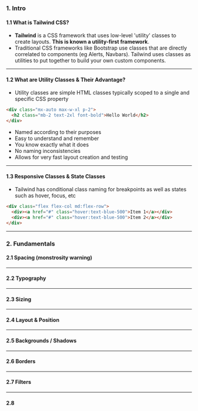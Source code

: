 ### 1. Intro

#### 1.1 What is Tailwind CSS?

- **Tailwind** is a CSS framework that uses low-level 'utility' classes to create layouts. **This is known a utility-first framework**.
- Traditional CSS frameworks like Bootstrap use classes that are directly correlated to components (eg Alerts, Navbars). Tailwind uses classes as utilities to put together to build your own custom components.

---

#### 1.2 What are Utility Classes & Their Advantage?

- Utility classes are simple HTML classes typically scoped to a single and specific CSS property

```html
<div class="mx-auto max-w-xl p-2">
  <h2 class="mb-2 text-2xl font-bold">Hello World</h2>
</div>
```

- Named according to their purposes
- Easy to understand and remember
- You know exactly what it does
- No naming inconsistencies
- Allows for very fast layout creation and testing

---

#### 1.3 Responsive Classes & State Classes

- Tailwind has conditional class naming for breakpoints as well as states such as hover, focus, etc

```html
<div class="flex flex-col md:flex-row">
  <div><a href="#" class="hover:text-blue-500">Item 1</a></div>
  <div><a href="#" class="hover:text-blue-500">Item 2</a></div>
</div>
```

---

### 2. Fundamentals

#### 2.1 Spacing (monstrosity warning)

<!-- Breakpoinsts for Container
    container	None	width: 100%;
    sm (640px)	    max-width: 640px;
    md (768px)	    max-width: 768px;
    lg (1024px)	    max-width: 1024px;
    xl (1280px)	    max-width: 1280px;
    2xl (1536px)	  max-width: 1536px;
-->

<!-- Margin Values
      m-0	margin: 0px;
      mx-0	margin-left: 0px;
      margin-right: 0px;
      my-0	margin-top: 0px;
      margin-bottom: 0px;
      mt-0	margin-top: 0px;
      mr-0	margin-right: 0px;
      mb-0	margin-bottom: 0px;
      ml-0	margin-left: 0px;
      m-px	margin: 1px;
      mx-px	margin-left: 1px;
      margin-right: 1px;
      my-px	margin-top: 1px;
      margin-bottom: 1px;
      mt-px	margin-top: 1px;
      mr-px	margin-right: 1px;
      mb-px	margin-bottom: 1px;
      ml-px	margin-left: 1px;
      m-0.5	margin: 0.125rem; /* 2px */
      mx-0.5	margin-left: 0.125rem; /* 2px */
      margin-right: 0.125rem; /* 2px */
      my-0.5	margin-top: 0.125rem; /* 2px */
      margin-bottom: 0.125rem; /* 2px */
      mt-0.5	margin-top: 0.125rem; /* 2px */
      mr-0.5	margin-right: 0.125rem; /* 2px */
      mb-0.5	margin-bottom: 0.125rem; /* 2px */
      ml-0.5	margin-left: 0.125rem; /* 2px */
      m-1	margin: 0.25rem; /* 4px */
      mx-1	margin-left: 0.25rem; /* 4px */
      margin-right: 0.25rem; /* 4px */
      my-1	margin-top: 0.25rem; /* 4px */
      margin-bottom: 0.25rem; /* 4px */
      mt-1	margin-top: 0.25rem; /* 4px */
      mr-1	margin-right: 0.25rem; /* 4px */
      mb-1	margin-bottom: 0.25rem; /* 4px */
      ml-1	margin-left: 0.25rem; /* 4px */
      m-1.5	margin: 0.375rem; /* 6px */
      mx-1.5	margin-left: 0.375rem; /* 6px */
      margin-right: 0.375rem; /* 6px */
      my-1.5	margin-top: 0.375rem; /* 6px */
      margin-bottom: 0.375rem; /* 6px */
      mt-1.5	margin-top: 0.375rem; /* 6px */
      mr-1.5	margin-right: 0.375rem; /* 6px */
      mb-1.5	margin-bottom: 0.375rem; /* 6px */
      ml-1.5	margin-left: 0.375rem; /* 6px */
      m-2	margin: 0.5rem; /* 8px */
      mx-2	margin-left: 0.5rem; /* 8px */
      margin-right: 0.5rem; /* 8px */
      my-2	margin-top: 0.5rem; /* 8px */
      margin-bottom: 0.5rem; /* 8px */
      mt-2	margin-top: 0.5rem; /* 8px */
      mr-2	margin-right: 0.5rem; /* 8px */
      mb-2	margin-bottom: 0.5rem; /* 8px */
      ml-2	margin-left: 0.5rem; /* 8px */
      m-2.5	margin: 0.625rem; /* 10px */
      mx-2.5	margin-left: 0.625rem; /* 10px */
      margin-right: 0.625rem; /* 10px */
      my-2.5	margin-top: 0.625rem; /* 10px */
      margin-bottom: 0.625rem; /* 10px */
      mt-2.5	margin-top: 0.625rem; /* 10px */
      mr-2.5	margin-right: 0.625rem; /* 10px */
      mb-2.5	margin-bottom: 0.625rem; /* 10px */
      ml-2.5	margin-left: 0.625rem; /* 10px */
      m-3	margin: 0.75rem; /* 12px */
      mx-3	margin-left: 0.75rem; /* 12px */
      margin-right: 0.75rem; /* 12px */
      my-3	margin-top: 0.75rem; /* 12px */
      margin-bottom: 0.75rem; /* 12px */
      mt-3	margin-top: 0.75rem; /* 12px */
      mr-3	margin-right: 0.75rem; /* 12px */
      mb-3	margin-bottom: 0.75rem; /* 12px */
      ml-3	margin-left: 0.75rem; /* 12px */
      m-3.5	margin: 0.875rem; /* 14px */
      mx-3.5	margin-left: 0.875rem; /* 14px */
      margin-right: 0.875rem; /* 14px */
      my-3.5	margin-top: 0.875rem; /* 14px */
      margin-bottom: 0.875rem; /* 14px */
      mt-3.5	margin-top: 0.875rem; /* 14px */
      mr-3.5	margin-right: 0.875rem; /* 14px */
      mb-3.5	margin-bottom: 0.875rem; /* 14px */
      ml-3.5	margin-left: 0.875rem; /* 14px */
      m-4	margin: 1rem; /* 16px */
      mx-4	margin-left: 1rem; /* 16px */
      margin-right: 1rem; /* 16px */
      my-4	margin-top: 1rem; /* 16px */
      margin-bottom: 1rem; /* 16px */
      mt-4	margin-top: 1rem; /* 16px */
      mr-4	margin-right: 1rem; /* 16px */
      mb-4	margin-bottom: 1rem; /* 16px */
      ml-4	margin-left: 1rem; /* 16px */
      m-5	margin: 1.25rem; /* 20px */
      mx-5	margin-left: 1.25rem; /* 20px */
      margin-right: 1.25rem; /* 20px */
      my-5	margin-top: 1.25rem; /* 20px */
      margin-bottom: 1.25rem; /* 20px */
      mt-5	margin-top: 1.25rem; /* 20px */
      mr-5	margin-right: 1.25rem; /* 20px */
      mb-5	margin-bottom: 1.25rem; /* 20px */
      ml-5	margin-left: 1.25rem; /* 20px */
      m-6	margin: 1.5rem; /* 24px */
      mx-6	margin-left: 1.5rem; /* 24px */
      margin-right: 1.5rem; /* 24px */
      my-6	margin-top: 1.5rem; /* 24px */
      margin-bottom: 1.5rem; /* 24px */
      mt-6	margin-top: 1.5rem; /* 24px */
      mr-6	margin-right: 1.5rem; /* 24px */
      mb-6	margin-bottom: 1.5rem; /* 24px */
      ml-6	margin-left: 1.5rem; /* 24px */
      m-7	margin: 1.75rem; /* 28px */
      mx-7	margin-left: 1.75rem; /* 28px */
      margin-right: 1.75rem; /* 28px */
      my-7	margin-top: 1.75rem; /* 28px */
      margin-bottom: 1.75rem; /* 28px */
      mt-7	margin-top: 1.75rem; /* 28px */
      mr-7	margin-right: 1.75rem; /* 28px */
      mb-7	margin-bottom: 1.75rem; /* 28px */
      ml-7	margin-left: 1.75rem; /* 28px */
      m-8	margin: 2rem; /* 32px */
      mx-8	margin-left: 2rem; /* 32px */
      margin-right: 2rem; /* 32px */
      my-8	margin-top: 2rem; /* 32px */
      margin-bottom: 2rem; /* 32px */
      mt-8	margin-top: 2rem; /* 32px */
      mr-8	margin-right: 2rem; /* 32px */
      mb-8	margin-bottom: 2rem; /* 32px */
      ml-8	margin-left: 2rem; /* 32px */
      m-9	margin: 2.25rem; /* 36px */
      mx-9	margin-left: 2.25rem; /* 36px */
      margin-right: 2.25rem; /* 36px */
      my-9	margin-top: 2.25rem; /* 36px */
      margin-bottom: 2.25rem; /* 36px */
      mt-9	margin-top: 2.25rem; /* 36px */
      mr-9	margin-right: 2.25rem; /* 36px */
      mb-9	margin-bottom: 2.25rem; /* 36px */
      ml-9	margin-left: 2.25rem; /* 36px */
      m-10	margin: 2.5rem; /* 40px */
      mx-10	margin-left: 2.5rem; /* 40px */
      margin-right: 2.5rem; /* 40px */
      my-10	margin-top: 2.5rem; /* 40px */
      margin-bottom: 2.5rem; /* 40px */
      mt-10	margin-top: 2.5rem; /* 40px */
      mr-10	margin-right: 2.5rem; /* 40px */
      mb-10	margin-bottom: 2.5rem; /* 40px */
      ml-10	margin-left: 2.5rem; /* 40px */
      m-11	margin: 2.75rem; /* 44px */
      mx-11	margin-left: 2.75rem; /* 44px */
      margin-right: 2.75rem; /* 44px */
      my-11	margin-top: 2.75rem; /* 44px */
      margin-bottom: 2.75rem; /* 44px */
      mt-11	margin-top: 2.75rem; /* 44px */
      mr-11	margin-right: 2.75rem; /* 44px */
      mb-11	margin-bottom: 2.75rem; /* 44px */
      ml-11	margin-left: 2.75rem; /* 44px */
      m-12	margin: 3rem; /* 48px */
      mx-12	margin-left: 3rem; /* 48px */
      margin-right: 3rem; /* 48px */
      my-12	margin-top: 3rem; /* 48px */
      margin-bottom: 3rem; /* 48px */
      mt-12	margin-top: 3rem; /* 48px */
      mr-12	margin-right: 3rem; /* 48px */
      mb-12	margin-bottom: 3rem; /* 48px */
      ml-12	margin-left: 3rem; /* 48px */
      m-14	margin: 3.5rem; /* 56px */
      mx-14	margin-left: 3.5rem; /* 56px */
      margin-right: 3.5rem; /* 56px */
      my-14	margin-top: 3.5rem; /* 56px */
      margin-bottom: 3.5rem; /* 56px */
      mt-14	margin-top: 3.5rem; /* 56px */
      mr-14	margin-right: 3.5rem; /* 56px */
      mb-14	margin-bottom: 3.5rem; /* 56px */
      ml-14	margin-left: 3.5rem; /* 56px */
      m-16	margin: 4rem; /* 64px */
      mx-16	margin-left: 4rem; /* 64px */
      margin-right: 4rem; /* 64px */
      my-16	margin-top: 4rem; /* 64px */
      margin-bottom: 4rem; /* 64px */
      mt-16	margin-top: 4rem; /* 64px */
      mr-16	margin-right: 4rem; /* 64px */
      mb-16	margin-bottom: 4rem; /* 64px */
      ml-16	margin-left: 4rem; /* 64px */
      m-20	margin: 5rem; /* 80px */
      mx-20	margin-left: 5rem; /* 80px */
      margin-right: 5rem; /* 80px */
      my-20	margin-top: 5rem; /* 80px */
      margin-bottom: 5rem; /* 80px */
      mt-20	margin-top: 5rem; /* 80px */
      mr-20	margin-right: 5rem; /* 80px */
      mb-20	margin-bottom: 5rem; /* 80px */
      ml-20	margin-left: 5rem; /* 80px */
      m-24	margin: 6rem; /* 96px */
      mx-24	margin-left: 6rem; /* 96px */
      margin-right: 6rem; /* 96px */
      my-24	margin-top: 6rem; /* 96px */
      margin-bottom: 6rem; /* 96px */
      mt-24	margin-top: 6rem; /* 96px */
      mr-24	margin-right: 6rem; /* 96px */
      mb-24	margin-bottom: 6rem; /* 96px */
      ml-24	margin-left: 6rem; /* 96px */
      m-28	margin: 7rem; /* 112px */
      mx-28	margin-left: 7rem; /* 112px */
      margin-right: 7rem; /* 112px */
      my-28	margin-top: 7rem; /* 112px */
      margin-bottom: 7rem; /* 112px */
      mt-28	margin-top: 7rem; /* 112px */
      mr-28	margin-right: 7rem; /* 112px */
      mb-28	margin-bottom: 7rem; /* 112px */
      ml-28	margin-left: 7rem; /* 112px */
      m-32	margin: 8rem; /* 128px */
      mx-32	margin-left: 8rem; /* 128px */
      margin-right: 8rem; /* 128px */
      my-32	margin-top: 8rem; /* 128px */
      margin-bottom: 8rem; /* 128px */
      mt-32	margin-top: 8rem; /* 128px */
      mr-32	margin-right: 8rem; /* 128px */
      mb-32	margin-bottom: 8rem; /* 128px */
      ml-32	margin-left: 8rem; /* 128px */
      m-36	margin: 9rem; /* 144px */
      mx-36	margin-left: 9rem; /* 144px */
      margin-right: 9rem; /* 144px */
      my-36	margin-top: 9rem; /* 144px */
      margin-bottom: 9rem; /* 144px */
      mt-36	margin-top: 9rem; /* 144px */
      mr-36	margin-right: 9rem; /* 144px */
      mb-36	margin-bottom: 9rem; /* 144px */
      ml-36	margin-left: 9rem; /* 144px */
      m-40	margin: 10rem; /* 160px */
      mx-40	margin-left: 10rem; /* 160px */
      margin-right: 10rem; /* 160px */
      my-40	margin-top: 10rem; /* 160px */
      margin-bottom: 10rem; /* 160px */
      mt-40	margin-top: 10rem; /* 160px */
      mr-40	margin-right: 10rem; /* 160px */
      mb-40	margin-bottom: 10rem; /* 160px */
      ml-40	margin-left: 10rem; /* 160px */
      m-44	margin: 11rem; /* 176px */
      mx-44	margin-left: 11rem; /* 176px */
      margin-right: 11rem; /* 176px */
      my-44	margin-top: 11rem; /* 176px */
      margin-bottom: 11rem; /* 176px */
      mt-44	margin-top: 11rem; /* 176px */
      mr-44	margin-right: 11rem; /* 176px */
      mb-44	margin-bottom: 11rem; /* 176px */
      ml-44	margin-left: 11rem; /* 176px */
      m-48	margin: 12rem; /* 192px */
      mx-48	margin-left: 12rem; /* 192px */
      margin-right: 12rem; /* 192px */
      my-48	margin-top: 12rem; /* 192px */
      margin-bottom: 12rem; /* 192px */
      mt-48	margin-top: 12rem; /* 192px */
      mr-48	margin-right: 12rem; /* 192px */
      mb-48	margin-bottom: 12rem; /* 192px */
      ml-48	margin-left: 12rem; /* 192px */
      m-52	margin: 13rem; /* 208px */
      mx-52	margin-left: 13rem; /* 208px */
      margin-right: 13rem; /* 208px */
      my-52	margin-top: 13rem; /* 208px */
      margin-bottom: 13rem; /* 208px */
      mt-52	margin-top: 13rem; /* 208px */
      mr-52	margin-right: 13rem; /* 208px */
      mb-52	margin-bottom: 13rem; /* 208px */
      ml-52	margin-left: 13rem; /* 208px */
      m-56	margin: 14rem; /* 224px */
      mx-56	margin-left: 14rem; /* 224px */
      margin-right: 14rem; /* 224px */
      my-56	margin-top: 14rem; /* 224px */
      margin-bottom: 14rem; /* 224px */
      mt-56	margin-top: 14rem; /* 224px */
      mr-56	margin-right: 14rem; /* 224px */
      mb-56	margin-bottom: 14rem; /* 224px */
      ml-56	margin-left: 14rem; /* 224px */
      m-60	margin: 15rem; /* 240px */
      mx-60	margin-left: 15rem; /* 240px */
      margin-right: 15rem; /* 240px */
      my-60	margin-top: 15rem; /* 240px */
      margin-bottom: 15rem; /* 240px */
      mt-60	margin-top: 15rem; /* 240px */
      mr-60	margin-right: 15rem; /* 240px */
      mb-60	margin-bottom: 15rem; /* 240px */
      ml-60	margin-left: 15rem; /* 240px */
      m-64	margin: 16rem; /* 256px */
      mx-64	margin-left: 16rem; /* 256px */
      margin-right: 16rem; /* 256px */
      my-64	margin-top: 16rem; /* 256px */
      margin-bottom: 16rem; /* 256px */
      mt-64	margin-top: 16rem; /* 256px */
      mr-64	margin-right: 16rem; /* 256px */
      mb-64	margin-bottom: 16rem; /* 256px */
      ml-64	margin-left: 16rem; /* 256px */
      m-72	margin: 18rem; /* 288px */
      mx-72	margin-left: 18rem; /* 288px */
      margin-right: 18rem; /* 288px */
      my-72	margin-top: 18rem; /* 288px */
      margin-bottom: 18rem; /* 288px */
      mt-72	margin-top: 18rem; /* 288px */
      mr-72	margin-right: 18rem; /* 288px */
      mb-72	margin-bottom: 18rem; /* 288px */
      ml-72	margin-left: 18rem; /* 288px */
      m-80	margin: 20rem; /* 320px */
      mx-80	margin-left: 20rem; /* 320px */
      margin-right: 20rem; /* 320px */
      my-80	margin-top: 20rem; /* 320px */
      margin-bottom: 20rem; /* 320px */
      mt-80	margin-top: 20rem; /* 320px */
      mr-80	margin-right: 20rem; /* 320px */
      mb-80	margin-bottom: 20rem; /* 320px */
      ml-80	margin-left: 20rem; /* 320px */
      m-96	margin: 24rem; /* 384px */
      mx-96	margin-left: 24rem; /* 384px */
      margin-right: 24rem; /* 384px */
      my-96	margin-top: 24rem; /* 384px */
      margin-bottom: 24rem; /* 384px */
      mt-96	margin-top: 24rem; /* 384px */
      mr-96	margin-right: 24rem; /* 384px */
      mb-96	margin-bottom: 24rem; /* 384px */
      ml-96	margin-left: 24rem; /* 384px */
      m-auto	margin: auto;
      mx-auto	margin-left: auto;
      margin-right: auto;
      my-auto	margin-top: auto;
      margin-bottom: auto;
      mt-auto	margin-top: auto;
      mr-auto	margin-right: auto;
      mb-auto	margin-bottom: auto;
      ml-auto	margin-left: auto;
    -->

<!-- Padding Values
      p-0	padding: 0px;
      px-0	padding-left: 0px;
      padding-right: 0px;
      py-0	padding-top: 0px;
      padding-bottom: 0px;
      pt-0	padding-top: 0px;
      pr-0	padding-right: 0px;
      pb-0	padding-bottom: 0px;
      pl-0	padding-left: 0px;
      p-px	padding: 1px;
      px-px	padding-left: 1px;
      padding-right: 1px;
      py-px	padding-top: 1px;
      padding-bottom: 1px;
      pt-px	padding-top: 1px;
      pr-px	padding-right: 1px;
      pb-px	padding-bottom: 1px;
      pl-px	padding-left: 1px;
      p-0.5	padding: 0.125rem; /* 2px */
      px-0.5	padding-left: 0.125rem; /* 2px */
      padding-right: 0.125rem; /* 2px */
      py-0.5	padding-top: 0.125rem; /* 2px */
      padding-bottom: 0.125rem; /* 2px */
      pt-0.5	padding-top: 0.125rem; /* 2px */
      pr-0.5	padding-right: 0.125rem; /* 2px */
      pb-0.5	padding-bottom: 0.125rem; /* 2px */
      pl-0.5	padding-left: 0.125rem; /* 2px */
      p-1	padding: 0.25rem; /* 4px */
      px-1	padding-left: 0.25rem; /* 4px */
      padding-right: 0.25rem; /* 4px */
      py-1	padding-top: 0.25rem; /* 4px */
      padding-bottom: 0.25rem; /* 4px */
      pt-1	padding-top: 0.25rem; /* 4px */
      pr-1	padding-right: 0.25rem; /* 4px */
      pb-1	padding-bottom: 0.25rem; /* 4px */
      pl-1	padding-left: 0.25rem; /* 4px */
      p-1.5	padding: 0.375rem; /* 6px */
      px-1.5	padding-left: 0.375rem; /* 6px */
      padding-right: 0.375rem; /* 6px */
      py-1.5	padding-top: 0.375rem; /* 6px */
      padding-bottom: 0.375rem; /* 6px */
      pt-1.5	padding-top: 0.375rem; /* 6px */
      pr-1.5	padding-right: 0.375rem; /* 6px */
      pb-1.5	padding-bottom: 0.375rem; /* 6px */
      pl-1.5	padding-left: 0.375rem; /* 6px */
      p-2	padding: 0.5rem; /* 8px */
      px-2	padding-left: 0.5rem; /* 8px */
      padding-right: 0.5rem; /* 8px */
      py-2	padding-top: 0.5rem; /* 8px */
      padding-bottom: 0.5rem; /* 8px */
      pt-2	padding-top: 0.5rem; /* 8px */
      pr-2	padding-right: 0.5rem; /* 8px */
      pb-2	padding-bottom: 0.5rem; /* 8px */
      pl-2	padding-left: 0.5rem; /* 8px */
      p-2.5	padding: 0.625rem; /* 10px */
      px-2.5	padding-left: 0.625rem; /* 10px */
      padding-right: 0.625rem; /* 10px */
      py-2.5	padding-top: 0.625rem; /* 10px */
      padding-bottom: 0.625rem; /* 10px */
      pt-2.5	padding-top: 0.625rem; /* 10px */
      pr-2.5	padding-right: 0.625rem; /* 10px */
      pb-2.5	padding-bottom: 0.625rem; /* 10px */
      pl-2.5	padding-left: 0.625rem; /* 10px */
      p-3	padding: 0.75rem; /* 12px */
      px-3	padding-left: 0.75rem; /* 12px */
      padding-right: 0.75rem; /* 12px */
      py-3	padding-top: 0.75rem; /* 12px */
      padding-bottom: 0.75rem; /* 12px */
      pt-3	padding-top: 0.75rem; /* 12px */
      pr-3	padding-right: 0.75rem; /* 12px */
      pb-3	padding-bottom: 0.75rem; /* 12px */
      pl-3	padding-left: 0.75rem; /* 12px */
      p-3.5	padding: 0.875rem; /* 14px */
      px-3.5	padding-left: 0.875rem; /* 14px */
      padding-right: 0.875rem; /* 14px */
      py-3.5	padding-top: 0.875rem; /* 14px */
      padding-bottom: 0.875rem; /* 14px */
      pt-3.5	padding-top: 0.875rem; /* 14px */
      pr-3.5	padding-right: 0.875rem; /* 14px */
      pb-3.5	padding-bottom: 0.875rem; /* 14px */
      pl-3.5	padding-left: 0.875rem; /* 14px */
      p-4	padding: 1rem; /* 16px */
      px-4	padding-left: 1rem; /* 16px */
      padding-right: 1rem; /* 16px */
      py-4	padding-top: 1rem; /* 16px */
      padding-bottom: 1rem; /* 16px */
      pt-4	padding-top: 1rem; /* 16px */
      pr-4	padding-right: 1rem; /* 16px */
      pb-4	padding-bottom: 1rem; /* 16px */
      pl-4	padding-left: 1rem; /* 16px */
      p-5	padding: 1.25rem; /* 20px */
      px-5	padding-left: 1.25rem; /* 20px */
      padding-right: 1.25rem; /* 20px */
      py-5	padding-top: 1.25rem; /* 20px */
      padding-bottom: 1.25rem; /* 20px */
      pt-5	padding-top: 1.25rem; /* 20px */
      pr-5	padding-right: 1.25rem; /* 20px */
      pb-5	padding-bottom: 1.25rem; /* 20px */
      pl-5	padding-left: 1.25rem; /* 20px */
      p-6	padding: 1.5rem; /* 24px */
      px-6	padding-left: 1.5rem; /* 24px */
      padding-right: 1.5rem; /* 24px */
      py-6	padding-top: 1.5rem; /* 24px */
      padding-bottom: 1.5rem; /* 24px */
      pt-6	padding-top: 1.5rem; /* 24px */
      pr-6	padding-right: 1.5rem; /* 24px */
      pb-6	padding-bottom: 1.5rem; /* 24px */
      pl-6	padding-left: 1.5rem; /* 24px */
      p-7	padding: 1.75rem; /* 28px */
      px-7	padding-left: 1.75rem; /* 28px */
      padding-right: 1.75rem; /* 28px */
      py-7	padding-top: 1.75rem; /* 28px */
      padding-bottom: 1.75rem; /* 28px */
      pt-7	padding-top: 1.75rem; /* 28px */
      pr-7	padding-right: 1.75rem; /* 28px */
      pb-7	padding-bottom: 1.75rem; /* 28px */
      pl-7	padding-left: 1.75rem; /* 28px */
      p-8	padding: 2rem; /* 32px */
      px-8	padding-left: 2rem; /* 32px */
      padding-right: 2rem; /* 32px */
      py-8	padding-top: 2rem; /* 32px */
      padding-bottom: 2rem; /* 32px */
      pt-8	padding-top: 2rem; /* 32px */
      pr-8	padding-right: 2rem; /* 32px */
      pb-8	padding-bottom: 2rem; /* 32px */
      pl-8	padding-left: 2rem; /* 32px */
      p-9	padding: 2.25rem; /* 36px */
      px-9	padding-left: 2.25rem; /* 36px */
      padding-right: 2.25rem; /* 36px */
      py-9	padding-top: 2.25rem; /* 36px */
      padding-bottom: 2.25rem; /* 36px */
      pt-9	padding-top: 2.25rem; /* 36px */
      pr-9	padding-right: 2.25rem; /* 36px */
      pb-9	padding-bottom: 2.25rem; /* 36px */
      pl-9	padding-left: 2.25rem; /* 36px */
      p-10	padding: 2.5rem; /* 40px */
      px-10	padding-left: 2.5rem; /* 40px */
      padding-right: 2.5rem; /* 40px */
      py-10	padding-top: 2.5rem; /* 40px */
      padding-bottom: 2.5rem; /* 40px */
      pt-10	padding-top: 2.5rem; /* 40px */
      pr-10	padding-right: 2.5rem; /* 40px */
      pb-10	padding-bottom: 2.5rem; /* 40px */
      pl-10	padding-left: 2.5rem; /* 40px */
      p-11	padding: 2.75rem; /* 44px */
      px-11	padding-left: 2.75rem; /* 44px */
      padding-right: 2.75rem; /* 44px */
      py-11	padding-top: 2.75rem; /* 44px */
      padding-bottom: 2.75rem; /* 44px */
      pt-11	padding-top: 2.75rem; /* 44px */
      pr-11	padding-right: 2.75rem; /* 44px */
      pb-11	padding-bottom: 2.75rem; /* 44px */
      pl-11	padding-left: 2.75rem; /* 44px */
      p-12	padding: 3rem; /* 48px */
      px-12	padding-left: 3rem; /* 48px */
      padding-right: 3rem; /* 48px */
      py-12	padding-top: 3rem; /* 48px */
      padding-bottom: 3rem; /* 48px */
      pt-12	padding-top: 3rem; /* 48px */
      pr-12	padding-right: 3rem; /* 48px */
      pb-12	padding-bottom: 3rem; /* 48px */
      pl-12	padding-left: 3rem; /* 48px */
      p-14	padding: 3.5rem; /* 56px */
      px-14	padding-left: 3.5rem; /* 56px */
      padding-right: 3.5rem; /* 56px */
      py-14	padding-top: 3.5rem; /* 56px */
      padding-bottom: 3.5rem; /* 56px */
      pt-14	padding-top: 3.5rem; /* 56px */
      pr-14	padding-right: 3.5rem; /* 56px */
      pb-14	padding-bottom: 3.5rem; /* 56px */
      pl-14	padding-left: 3.5rem; /* 56px */
      p-16	padding: 4rem; /* 64px */
      px-16	padding-left: 4rem; /* 64px */
      padding-right: 4rem; /* 64px */
      py-16	padding-top: 4rem; /* 64px */
      padding-bottom: 4rem; /* 64px */
      pt-16	padding-top: 4rem; /* 64px */
      pr-16	padding-right: 4rem; /* 64px */
      pb-16	padding-bottom: 4rem; /* 64px */
      pl-16	padding-left: 4rem; /* 64px */
      p-20	padding: 5rem; /* 80px */
      px-20	padding-left: 5rem; /* 80px */
      padding-right: 5rem; /* 80px */
      py-20	padding-top: 5rem; /* 80px */
      padding-bottom: 5rem; /* 80px */
      pt-20	padding-top: 5rem; /* 80px */
      pr-20	padding-right: 5rem; /* 80px */
      pb-20	padding-bottom: 5rem; /* 80px */
      pl-20	padding-left: 5rem; /* 80px */
      p-24	padding: 6rem; /* 96px */
      px-24	padding-left: 6rem; /* 96px */
      padding-right: 6rem; /* 96px */
      py-24	padding-top: 6rem; /* 96px */
      padding-bottom: 6rem; /* 96px */
      pt-24	padding-top: 6rem; /* 96px */
      pr-24	padding-right: 6rem; /* 96px */
      pb-24	padding-bottom: 6rem; /* 96px */
      pl-24	padding-left: 6rem; /* 96px */
      p-28	padding: 7rem; /* 112px */
      px-28	padding-left: 7rem; /* 112px */
      padding-right: 7rem; /* 112px */
      py-28	padding-top: 7rem; /* 112px */
      padding-bottom: 7rem; /* 112px */
      pt-28	padding-top: 7rem; /* 112px */
      pr-28	padding-right: 7rem; /* 112px */
      pb-28	padding-bottom: 7rem; /* 112px */
      pl-28	padding-left: 7rem; /* 112px */
      p-32	padding: 8rem; /* 128px */
      px-32	padding-left: 8rem; /* 128px */
      padding-right: 8rem; /* 128px */
      py-32	padding-top: 8rem; /* 128px */
      padding-bottom: 8rem; /* 128px */
      pt-32	padding-top: 8rem; /* 128px */
      pr-32	padding-right: 8rem; /* 128px */
      pb-32	padding-bottom: 8rem; /* 128px */
      pl-32	padding-left: 8rem; /* 128px */
      p-36	padding: 9rem; /* 144px */
      px-36	padding-left: 9rem; /* 144px */
      padding-right: 9rem; /* 144px */
      py-36	padding-top: 9rem; /* 144px */
      padding-bottom: 9rem; /* 144px */
      pt-36	padding-top: 9rem; /* 144px */
      pr-36	padding-right: 9rem; /* 144px */
      pb-36	padding-bottom: 9rem; /* 144px */
      pl-36	padding-left: 9rem; /* 144px */
      p-40	padding: 10rem; /* 160px */
      px-40	padding-left: 10rem; /* 160px */
      padding-right: 10rem; /* 160px */
      py-40	padding-top: 10rem; /* 160px */
      padding-bottom: 10rem; /* 160px */
      pt-40	padding-top: 10rem; /* 160px */
      pr-40	padding-right: 10rem; /* 160px */
      pb-40	padding-bottom: 10rem; /* 160px */
      pl-40	padding-left: 10rem; /* 160px */
      p-44	padding: 11rem; /* 176px */
      px-44	padding-left: 11rem; /* 176px */
      padding-right: 11rem; /* 176px */
      py-44	padding-top: 11rem; /* 176px */
      padding-bottom: 11rem; /* 176px */
      pt-44	padding-top: 11rem; /* 176px */
      pr-44	padding-right: 11rem; /* 176px */
      pb-44	padding-bottom: 11rem; /* 176px */
      pl-44	padding-left: 11rem; /* 176px */
      p-48	padding: 12rem; /* 192px */
      px-48	padding-left: 12rem; /* 192px */
      padding-right: 12rem; /* 192px */
      py-48	padding-top: 12rem; /* 192px */
      padding-bottom: 12rem; /* 192px */
      pt-48	padding-top: 12rem; /* 192px */
      pr-48	padding-right: 12rem; /* 192px */
      pb-48	padding-bottom: 12rem; /* 192px */
      pl-48	padding-left: 12rem; /* 192px */
      p-52	padding: 13rem; /* 208px */
      px-52	padding-left: 13rem; /* 208px */
      padding-right: 13rem; /* 208px */
      py-52	padding-top: 13rem; /* 208px */
      padding-bottom: 13rem; /* 208px */
      pt-52	padding-top: 13rem; /* 208px */
      pr-52	padding-right: 13rem; /* 208px */
      pb-52	padding-bottom: 13rem; /* 208px */
      pl-52	padding-left: 13rem; /* 208px */
      p-56	padding: 14rem; /* 224px */
      px-56	padding-left: 14rem; /* 224px */
      padding-right: 14rem; /* 224px */
      py-56	padding-top: 14rem; /* 224px */
      padding-bottom: 14rem; /* 224px */
      pt-56	padding-top: 14rem; /* 224px */
      pr-56	padding-right: 14rem; /* 224px */
      pb-56	padding-bottom: 14rem; /* 224px */
      pl-56	padding-left: 14rem; /* 224px */
      p-60	padding: 15rem; /* 240px */
      px-60	padding-left: 15rem; /* 240px */
      padding-right: 15rem; /* 240px */
      py-60	padding-top: 15rem; /* 240px */
      padding-bottom: 15rem; /* 240px */
      pt-60	padding-top: 15rem; /* 240px */
      pr-60	padding-right: 15rem; /* 240px */
      pb-60	padding-bottom: 15rem; /* 240px */
      pl-60	padding-left: 15rem; /* 240px */
      p-64	padding: 16rem; /* 256px */
      px-64	padding-left: 16rem; /* 256px */
      padding-right: 16rem; /* 256px */
      py-64	padding-top: 16rem; /* 256px */
      padding-bottom: 16rem; /* 256px */
      pt-64	padding-top: 16rem; /* 256px */
      pr-64	padding-right: 16rem; /* 256px */
      pb-64	padding-bottom: 16rem; /* 256px */
      pl-64	padding-left: 16rem; /* 256px */
      p-72	padding: 18rem; /* 288px */
      px-72	padding-left: 18rem; /* 288px */
      padding-right: 18rem; /* 288px */
      py-72	padding-top: 18rem; /* 288px */
      padding-bottom: 18rem; /* 288px */
      pt-72	padding-top: 18rem; /* 288px */
      pr-72	padding-right: 18rem; /* 288px */
      pb-72	padding-bottom: 18rem; /* 288px */
      pl-72	padding-left: 18rem; /* 288px */
      p-80	padding: 20rem; /* 320px */
      px-80	padding-left: 20rem; /* 320px */
      padding-right: 20rem; /* 320px */
      py-80	padding-top: 20rem; /* 320px */
      padding-bottom: 20rem; /* 320px */
      pt-80	padding-top: 20rem; /* 320px */
      pr-80	padding-right: 20rem; /* 320px */
      pb-80	padding-bottom: 20rem; /* 320px */
      pl-80	padding-left: 20rem; /* 320px */
      p-96	padding: 24rem; /* 384px */
      px-96	padding-left: 24rem; /* 384px */
      padding-right: 24rem; /* 384px */
      py-96	padding-top: 24rem; /* 384px */
      padding-bottom: 24rem; /* 384px */
      pt-96	padding-top: 24rem; /* 384px */
      pr-96	padding-right: 24rem; /* 384px */
      pb-96	padding-bottom: 24rem; /* 384px */
      pl-96	padding-left: 24rem; /* 384px */
    -->

<!-- Space Between X/Y
      space-x-0 > * + *	margin-left: 0px;
      space-y-0 > * + *	margin-top: 0px;
      space-x-0.5 > * + *	margin-left: 0.125rem; /* 2px */
      space-y-0.5 > * + *	margin-top: 0.125rem; /* 2px */
      space-x-1 > * + *	margin-left: 0.25rem; /* 4px */
      space-y-1 > * + *	margin-top: 0.25rem; /* 4px */
      space-x-1.5 > * + *	margin-left: 0.375rem; /* 6px */
      space-y-1.5 > * + *	margin-top: 0.375rem; /* 6px */
      space-x-2 > * + *	margin-left: 0.5rem; /* 8px */
      space-y-2 > * + *	margin-top: 0.5rem; /* 8px */
      space-x-2.5 > * + *	margin-left: 0.625rem; /* 10px */
      space-y-2.5 > * + *	margin-top: 0.625rem; /* 10px */
      space-x-3 > * + *	margin-left: 0.75rem; /* 12px */
      space-y-3 > * + *	margin-top: 0.75rem; /* 12px */
      space-x-3.5 > * + *	margin-left: 0.875rem; /* 14px */
      space-y-3.5 > * + *	margin-top: 0.875rem; /* 14px */
      space-x-4 > * + *	margin-left: 1rem; /* 16px */
      space-y-4 > * + *	margin-top: 1rem; /* 16px */
      space-x-5 > * + *	margin-left: 1.25rem; /* 20px */
      space-y-5 > * + *	margin-top: 1.25rem; /* 20px */
      space-x-6 > * + *	margin-left: 1.5rem; /* 24px */
      space-y-6 > * + *	margin-top: 1.5rem; /* 24px */
      space-x-7 > * + *	margin-left: 1.75rem; /* 28px */
      space-y-7 > * + *	margin-top: 1.75rem; /* 28px */
      space-x-8 > * + *	margin-left: 2rem; /* 32px */
      space-y-8 > * + *	margin-top: 2rem; /* 32px */
      space-x-9 > * + *	margin-left: 2.25rem; /* 36px */
      space-y-9 > * + *	margin-top: 2.25rem; /* 36px */
      space-x-10 > * + *	margin-left: 2.5rem; /* 40px */
      space-y-10 > * + *	margin-top: 2.5rem; /* 40px */
      space-x-11 > * + *	margin-left: 2.75rem; /* 44px */
      space-y-11 > * + *	margin-top: 2.75rem; /* 44px */
      space-x-12 > * + *	margin-left: 3rem; /* 48px */
      space-y-12 > * + *	margin-top: 3rem; /* 48px */
      space-x-14 > * + *	margin-left: 3.5rem; /* 56px */
      space-y-14 > * + *	margin-top: 3.5rem; /* 56px */
      space-x-16 > * + *	margin-left: 4rem; /* 64px */
      space-y-16 > * + *	margin-top: 4rem; /* 64px */
      space-x-20 > * + *	margin-left: 5rem; /* 80px */
      space-y-20 > * + *	margin-top: 5rem; /* 80px */
      space-x-24 > * + *	margin-left: 6rem; /* 96px */
      space-y-24 > * + *	margin-top: 6rem; /* 96px */
      space-x-28 > * + *	margin-left: 7rem; /* 112px */
      space-y-28 > * + *	margin-top: 7rem; /* 112px */
      space-x-32 > * + *	margin-left: 8rem; /* 128px */
      space-y-32 > * + *	margin-top: 8rem; /* 128px */
      space-x-36 > * + *	margin-left: 9rem; /* 144px */
      space-y-36 > * + *	margin-top: 9rem; /* 144px */
      space-x-40 > * + *	margin-left: 10rem; /* 160px */
      space-y-40 > * + *	margin-top: 10rem; /* 160px */
      space-x-44 > * + *	margin-left: 11rem; /* 176px */
      space-y-44 > * + *	margin-top: 11rem; /* 176px */
      space-x-48 > * + *	margin-left: 12rem; /* 192px */
      space-y-48 > * + *	margin-top: 12rem; /* 192px */
      space-x-52 > * + *	margin-left: 13rem; /* 208px */
      space-y-52 > * + *	margin-top: 13rem; /* 208px */
      space-x-56 > * + *	margin-left: 14rem; /* 224px */
      space-y-56 > * + *	margin-top: 14rem; /* 224px */
      space-x-60 > * + *	margin-left: 15rem; /* 240px */
      space-y-60 > * + *	margin-top: 15rem; /* 240px */
      space-x-64 > * + *	margin-left: 16rem; /* 256px */
      space-y-64 > * + *	margin-top: 16rem; /* 256px */
      space-x-72 > * + *	margin-left: 18rem; /* 288px */
      space-y-72 > * + *	margin-top: 18rem; /* 288px */
      space-x-80 > * + *	margin-left: 20rem; /* 320px */
      space-y-80 > * + *	margin-top: 20rem; /* 320px */
      space-x-96 > * + *	margin-left: 24rem; /* 384px */
      space-y-96 > * + *	margin-top: 24rem; /* 384px */
      space-x-px > * + *	margin-left: 1px;
      space-y-px > * + *	margin-top: 1px;
      space-y-reverse > * + *	--tw-space-y-reverse: 1;
      space-x-reverse > * + *	--tw-space-x-reverse: 1;
    -->

---

#### 2.2 Typography

<!-- Font Family
  font-sans
  font-family: ui-sans-serif, system-ui, -apple-system, BlinkMacSystemFont, "Segoe UI", Roboto, "Helvetica Neue", Arial, "Noto Sans", sans-serif, "Apple Color Emoji", "Segoe UI Emoji", "Segoe UI Symbol", "Noto Color Emoji";

  font-serif
  font-family: ui-serif, Georgia, Cambria, "Times New Roman", Times, serif;

  font-mono
  font-family: ui-monospace, SFMono-Regular, Menlo, Monaco, Consolas, "Liberation Mono", "Courier New", monospace;

-->

<!--
  Font Size
  text-xs	    font-size: 0.75rem; /* 12px */
  text-sm	    font-size: 0.875rem; /* 14px */
  text-base	  font-size: 1rem; /* 16px */
  text-lg	    font-size: 1.125rem; /* 18px */
  text-xl	    font-size: 1.25rem; /* 20px */
  text-2xl	  font-size: 1.5rem; /* 24px */
  text-3xl	  font-size: 1.875rem; /* 30px */
  text-4xl	  font-size: 2.25rem; /* 36px */
  text-5xl	  font-size: 3rem; /* 48px */
  text-6xl	  font-size: 3.75rem; /* 60px */
  text-7xl	  font-size: 4.5rem; /* 72px */
  text-8xl	  font-size: 6rem; /* 96px */
  text-9xl	  font-size: 8rem; /* 128px */
-->

<!-- Font Weight
  font-thin	      font-weight: 100;
  font-extralight	font-weight: 200;
  font-light	    font-weight: 300;
  font-normal	    font-weight: 400;
  font-medium	    font-weight: 500;
  font-semibold	  font-weight: 600;
  font-bold	      font-weight: 700;
  font-extrabold	font-weight: 800;
  font-black	    font-weight: 900;
-->

<!-- Letter Spacing
  tracking-tighter	letter-spacing: -0.05em;
  tracking-tight	  letter-spacing: -0.025em;
  tracking-normal	  letter-spacing: 0em;
  tracking-wide	    letter-spacing: 0.025em;
  tracking-wider	  letter-spacing: 0.05em;
  tracking-widest	  letter-spacing: 0.1em;
-->

<!-- Text Alignment
  text-left	    text-align: left;
  text-center	  text-align: center;
  text-right	  text-align: right;
  text-justify	text-align: justify;
 -->

<!-- Text Decoration
  decoration-auto	      text-decoration-thickness: auto;
  decoration-from-font	text-decoration-thickness: from-font;
  decoration-0	        text-decoration-thickness: 0px;
  decoration-1	        text-decoration-thickness: 1px;
  decoration-2	        text-decoration-thickness: 2px;
  decoration-4	        text-decoration-thickness: 4px;
  decoration-8	        text-decoration-thickness: 8px;
-->

<!-- Text Transform
  uppercase	  text-transform: uppercase;
  lowercase	  text-transform: lowercase;
  capitalize	text-transform: capitalize;
  normal-case	text-transform: none;
-->

---

#### 2.3 Sizing

<!--
  Width Sizes
    w-0	    width: 0px;
    w-px	  width: 1px;
    w-0.5	  width: 0.125rem; /* 2px */
    w-1	    width: 0.25rem; /* 4px */
    w-1.5	  width: 0.375rem; /* 6px */
    w-2	    width: 0.5rem; /* 8px */
    w-2.5	  width: 0.625rem; /* 10px */
    w-3	    width: 0.75rem; /* 12px */
    w-3.5	  width: 0.875rem; /* 14px */
    w-4	    width: 1rem; /* 16px */
    w-5   	width: 1.25rem; /* 20px */
    w-6	    width: 1.5rem; /* 24px */
    w-7	    width: 1.75rem; /* 28px */
    w-8	    width: 2rem; /* 32px */
    w-9	    width: 2.25rem; /* 36px */
    w-10	  width: 2.5rem; /* 40px */
    w-11	  width: 2.75rem; /* 44px */
    w-12	  width: 3rem; /* 48px */
    w-14	  width: 3.5rem; /* 56px */
    w-16	  width: 4rem; /* 64px */
    w-20	  width: 5rem; /* 80px */
    w-24	  width: 6rem; /* 96px */
    w-28	  width: 7rem; /* 112px */
    w-32	  width: 8rem; /* 128px */
    w-36	  width: 9rem; /* 144px */
    w-40	  width: 10rem; /* 160px */
    w-44	  width: 11rem; /* 176px */
    w-48	  width: 12rem; /* 192px */
    w-52	  width: 13rem; /* 208px */
    w-56	  width: 14rem; /* 224px */
    w-60	  width: 15rem; /* 240px */
    w-64	  width: 16rem; /* 256px */
    w-72	  width: 18rem; /* 288px */
    w-80	  width: 20rem; /* 320px */
    w-96	  width: 24rem; /* 384px */
    w-auto	width: auto;
    w-1/2	  width: 50%;
    w-1/3	  width: 33.333333%;
    w-2/3	  width: 66.666667%;
    w-1/4	  width: 25%;
    w-2/4	  width: 50%;
    w-3/4	  width: 75%;
    w-1/5	  width: 20%;
    w-2/5	  width: 40%;
    w-3/5	  width: 60%;
    w-4/5	  width: 80%;
    w-1/6	  width: 16.666667%;
    w-2/6	  width: 33.333333%;
    w-3/6	  width: 50%;
    w-4/6	  width: 66.666667%;
    w-5/6	  width: 83.333333%;
    w-1/12	width: 8.333333%;
    w-2/12	width: 16.666667%;
    w-3/12	width: 25%;
    w-4/12	width: 33.333333%;
    w-5/12	width: 41.666667%;
    w-6/12	width: 50%;
    w-7/12	width: 58.333333%;
    w-8/12	width: 66.666667%;
    w-9/12	width: 75%;
    w-10/12	width: 83.333333%;
    w-11/12	width: 91.666667%;
    w-full	width: 100%;
    w-screen  width: 100vw;
    w-min	  width: min-content;
    w-max	  width: max-content;
    w-fit	  width: fit-content; -->

<!--
    Min Width Sizes
    min-w-0	      min-width: 0px;
    min-w-full	  min-width: 100%;
    min-w-min	    min-width: min-content;
    min-w-max	    min-width: max-content;
    min-w-fit	    min-width: fit-content;
    -->

<!--
    Max Width Sizes
    max-w-0	      max-width: 0rem; /* 0px */
    max-w-none	  max-width: none;
    max-w-xs	    max-width: 20rem; /* 320px */
    max-w-sm	    max-width: 24rem; /* 384px */
    max-w-md	    max-width: 28rem; /* 448px */
    max-w-lg	    max-width: 32rem; /* 512px */
    max-w-xl	    max-width: 36rem; /* 576px */
    max-w-2xl	    max-width: 42rem; /* 672px */
    max-w-3xl	    max-width: 48rem; /* 768px */
    max-w-4xl	    max-width: 56rem; /* 896px */
    max-w-5xl	    max-width: 64rem; /* 1024px */
    max-w-6xl	    max-width: 72rem; /* 1152px */
    max-w-7xl	    max-width: 80rem; /* 1280px */
    max-w-full	  max-width: 100%;
    max-w-min	    max-width: min-content;
    max-w-max	    max-width: max-content;
    max-w-fit	    max-width: fit-content;
    max-w-prose	  max-width: 65ch;
    max-w-screen-sm	max-width: 640px;
    max-w-screen-md	max-width: 768px;
    max-w-screen-lg	max-width: 1024px;
    max-w-screen-xl	max-width: 1280px;
    max-w-screen-2xl	max-width: 1536px;
  -->

<!--
    Height Sizes
    h-0	        height: 0px;
    h-px	      height: 1px;
    h-0.5	      height: 0.125rem; /* 2px */
    h-1	        height: 0.25rem; /* 4px */
    h-1.5	      height: 0.375rem; /* 6px */
    h-2	        height: 0.5rem; /* 8px */
    h-2.5	      height: 0.625rem; /* 10px */
    h-3	        height: 0.75rem; /* 12px */
    h-3.5	      height: 0.875rem; /* 14px */
    h-4	        height: 1rem; /* 16px */
    h-5	        height: 1.25rem; /* 20px */
    h-6	        height: 1.5rem; /* 24px */
    h-7	        height: 1.75rem; /* 28px */
    h-8	        height: 2rem; /* 32px */
    h-9	        height: 2.25rem; /* 36px */
    h-10	      height: 2.5rem; /* 40px */
    h-11	      height: 2.75rem; /* 44px */
    h-12	      height: 3rem; /* 48px */
    h-14	      height: 3.5rem; /* 56px */
    h-16	      height: 4rem; /* 64px */
    h-20	      height: 5rem; /* 80px */
    h-24	      height: 6rem; /* 96px */
    h-28	      height: 7rem; /* 112px */
    h-32	      height: 8rem; /* 128px */
    h-36	      height: 9rem; /* 144px */
    h-40	      height: 10rem; /* 160px */
    h-44	      height: 11rem; /* 176px */
    h-48	      height: 12rem; /* 192px */
    h-52	      height: 13rem; /* 208px */
    h-56	      height: 14rem; /* 224px */
    h-60	      height: 15rem; /* 240px */
    h-64	      height: 16rem; /* 256px */
    h-72	      height: 18rem; /* 288px */
    h-80	      height: 20rem; /* 320px */
    h-96	      height: 24rem; /* 384px */
    h-auto	    height: auto;
    h-1/2	      height: 50%;
    h-1/3	      height: 33.333333%;
    h-2/3	      height: 66.666667%;
    h-1/4	      height: 25%;
    h-2/4	      height: 50%;
    h-3/4	      height: 75%;
    h-1/5	      height: 20%;
    h-2/5	      height: 40%;
    h-3/5	      height: 60%;
    h-4/5	      height: 80%;
    h-1/6	      height: 16.666667%;
    h-2/6	      height: 33.333333%;
    h-3/6	      height: 50%;
    h-4/6	      height: 66.666667%;
    h-5/6	      height: 83.333333%;
    h-full	    height: 100%;
    h-screen	  height: 100vh;
    h-min	      height: min-content;
    h-max	      height: max-content;
    h-fit	      height: fit-content;
   -->

<!--
  Min Height Sizes
    min-h-0	        min-height: 0px;
    min-h-full	    min-height: 100%;
    min-h-screen	  min-height: 100vh;
    min-h-min	      min-height: min-content;
    min-h-max	      min-height: max-content;
    min-h-fit	      min-height: fit-content;
 -->

<!--
   Max Height Sizes
    max-h-0         max-height: 0px;
    max-h-px	      max-height: 1px;
    max-h-0.5	      max-height: 0.125rem; /* 2px */
    max-h-1	        max-height: 0.25rem; /* 4px */
    max-h-1.5	      max-height: 0.375rem; /* 6px */
    max-h-2	        max-height: 0.5rem; /* 8px */
    max-h-2.5	      max-height: 0.625rem; /* 10px */
    max-h-3	        max-height: 0.75rem; /* 12px */
    max-h-3.5	      max-height: 0.875rem; /* 14px */
    max-h-4	        max-height: 1rem; /* 16px */
    max-h-5	        max-height: 1.25rem; /* 20px */
    max-h-6	        max-height: 1.5rem; /* 24px */
    max-h-7	        max-height: 1.75rem; /* 28px */
    max-h-8	        max-height: 2rem; /* 32px */
    max-h-9	        max-height: 2.25rem; /* 36px */
    max-h-10	      max-height: 2.5rem; /* 40px */
    max-h-11	      max-height: 2.75rem; /* 44px */
    max-h-12	      max-height: 3rem; /* 48px */
    max-h-14	      max-height: 3.5rem; /* 56px */
    max-h-16	      max-height: 4rem; /* 64px */
    max-h-20	      max-height: 5rem; /* 80px */
    max-h-24	      max-height: 6rem; /* 96px */
    max-h-28	      max-height: 7rem; /* 112px */
    max-h-32	      max-height: 8rem; /* 128px */
    max-h-36	      max-height: 9rem; /* 144px */
    max-h-40	      max-height: 10rem; /* 160px */
    max-h-44	      max-height: 11rem; /* 176px */
    max-h-48	      max-height: 12rem; /* 192px */
    max-h-52	      max-height: 13rem; /* 208px */
    max-h-56	      max-height: 14rem; /* 224px */
    max-h-60	      max-height: 15rem; /* 240px */
    max-h-64	      max-height: 16rem; /* 256px */
    max-h-72	      max-height: 18rem; /* 288px */
    max-h-80	      max-height: 20rem; /* 320px */
    max-h-96	      max-height: 24rem; /* 384px */
    max-h-full	    max-height: 100%;
    max-h-screen	  max-height: 100vh;
    max-h-min	      max-height: min-content;
    max-h-max	      max-height: max-content;
    max-h-fit	      max-height: fit-content;
  -->

---

#### 2.4 Layout & Position

<!-- Position Classes
      static	    position: static;
      fixed	      position: fixed;
      absolute	  position: absolute;
      relative	  position: relative;
      sticky	    position: sticky;
    -->

<!-- Display Classes
      block	            display: block;
      inline-block	    display: inline-block;
      inline	          display: inline;
      flex	            display: flex;
      inline-flex	      display: inline-flex;
      table	            display: table;
      grid	            display: grid;
      inline-grid	      display: inline-grid;
      contents	        display: contents;
      list-item	        display: list-item;
      hidden	          display: none;
    -->

<!-- Z-Index
      z-0	    z-index: 0;
      z-10	  z-index: 10;
      z-20	  z-index: 20;
      z-30	  z-index: 30;
      z-40	  z-index: 40;
      z-50	  z-index: 50;
      z-auto	z-index: auto;
    -->

<!-- Float
      float-right	  float: right;
      float-left	  float: left;
      float-none	  float: none;
    -->

---

#### 2.5 Backgrounds / Shadows

<!-- Background Size
  bg-auto	    background-size: auto;
  bg-cover	  background-size: cover;
  bg-contain	background-size: contain;
-->

<!-- Background Repeat
  bg-repeat	      background-repeat: repeat;
  bg-no-repeat	  background-repeat: no-repeat;
  bg-repeat-x	    background-repeat: repeat-x;
  bg-repeat-y	    background-repeat: repeat-y;
  bg-repeat-round	background-repeat: round;
  bg-repeat-space	background-repeat: space;
-->

<!-- Background Position
  bg-bottom	      background-position: bottom;
  bg-center	      background-position: center;
  bg-left	        background-position: left;
  bg-left-bottom	background-position: left bottom;
  bg-left-top	    background-position: left top;
  bg-right	      background-position: right;
  bg-right-bottom	background-position: right bottom;
  bg-right-top	  background-position: right top;
  bg-top	        background-position: top;
-->

<!-- Background Attachment
  bg-fixed	  background-attachment: fixed;
  bg-local	  background-attachment: local;
  bg-scroll	  background-attachment: scroll;
-->

<!--
  Shadows
  shadow-sm	    box-shadow: 0 1px 2px 0 rgb(0 0 0 / 0.05);
  shadow	      box-shadow: 0 1px 3px 0 rgb(0 0 0 / 0.1), 0 1px 2px -1px rgb(0 0 0 / 0.1);
  shadow-md	    box-shadow: 0 4px 6px -1px rgb(0 0 0 / 0.1), 0 2px 4px -2px rgb(0 0 0 / 0.1);
  shadow-lg	    box-shadow: 0 10px 15px -3px rgb(0 0 0 / 0.1), 0 4px 6px -4px rgb(0 0 0 / 0.1);
  shadow-xl	    box-shadow: 0 20px 25px -5px rgb(0 0 0 / 0.1), 0 8px 10px -6px rgb(0 0 0 / 0.1);
  shadow-2xl	  box-shadow: 0 25px 50px -12px rgb(0 0 0 / 0.25);
  shadow-inner	box-shadow: inset 0 2px 4px 0 rgb(0 0 0 / 0.05);
  shadow-none	  box-shadow: 0 0 #0000;
 -->

---

#### 2.6 Borders

<!-- Border Widths
      border-0	    border-width: 0px;
      border-2	    border-width: 2px;
      border-4	    border-width: 4px;
      border-8	    border-width: 8px;
      border	      border-width: 1px;
      border-x-0	  border-left-width: 0px;
                    border-right-width: 0px;
      border-x-2	  border-left-width: 2px;
                    border-right-width: 2px;
      border-x-4    border-left-width: 4px;
                    border-right-width: 4px;
      border-x-8	  border-left-width: 8px;
                    border-right-width: 8px;
      border-x	    border-left-width: 1px;
                    border-right-width: 1px;
      border-y-0  	border-top-width: 0px;
                    border-bottom-width: 0px;
      border-y-2	  border-top-width: 2px;
                    border-bottom-width: 2px;
      border-y-4	  border-top-width: 4px;
                    border-bottom-width: 4px;
      border-y-8	  border-top-width: 8px;
                    border-bottom-width: 8px;
      border-y	    border-top-width: 1px;
                    border-bottom-width: 1px;
      border-t-0	  border-top-width: 0px;
      border-t-2	  border-top-width: 2px;
      border-t-4	  border-top-width: 4px;
      border-t-8	  border-top-width: 8px;
      border-t	    border-top-width: 1px;
      border-r-0	  border-right-width: 0px;
      border-r-2	  border-right-width: 2px;
      border-r-4	  border-right-width: 4px;
      border-r-8	  border-right-width: 8px;
      border-r	    border-right-width: 1px;
      border-b-0	  border-bottom-width: 0px;
      border-b-2	  border-bottom-width: 2px;
      border-b-4	  border-bottom-width: 4px;
      border-b-8	  border-bottom-width: 8px;
      border-b	    border-bottom-width: 1px;
      border-l-0	  border-left-width: 0px;
      border-l-2	  border-left-width: 2px;
      border-l-4	  border-left-width: 4px;
      border-l-8	  border-left-width: 8px;
      border-l	    border-left-width: 1px;
    -->

<!-- Border Radius
      rounded-none	    border-radius: 0px;
      rounded-sm	      border-radius: 0.125rem; /* 2px */
      rounded	          border-radius: 0.25rem; /* 4px */
      rounded-md	      border-radius: 0.375rem; /* 6px */
      rounded-lg	      border-radius: 0.5rem; /* 8px */
      rounded-xl	      border-radius: 0.75rem; /* 12px */
      rounded-2xl	      border-radius: 1rem; /* 16px */
      rounded-3xl	      border-radius: 1.5rem; /* 24px */
      rounded-full	    border-radius: 9999px;
     -->

<!-- Outline
      outline-0	outline-width: 0px;
      outline-1	outline-width: 1px;
      outline-2	outline-width: 2px;
      outline-4	outline-width: 4px;
      outline-8	outline-width: 8px;
  -->

---

#### 2.7 Filters

<!-- Blur
  blur-none	    filter: blur(0);
  blur-sm	      filter: blur(4px);
  blur	        filter: blur(8px);
  blur-md	      filter: blur(12px);
  blur-lg	      filter: blur(16px);
  blur-xl	      filter: blur(24px);
  blur-2xl	    filter: blur(40px);
  blur-3xl	    filter: blur(64px);
-->

<!-- Brightness
  brightness-0	    filter: brightness(0);
  brightness-50	    filter: brightness(.5);
  brightness-75	    filter: brightness(.75);
  brightness-90	    filter: brightness(.9);
  brightness-95	    filter: brightness(.95);
  brightness-100	  filter: brightness(1);
  brightness-105	  filter: brightness(1.05);
  brightness-110	  filter: brightness(1.1);
  brightness-125	  filter: brightness(1.25);
  brightness-150	  filter: brightness(1.5);
  brightness-200	  filter: brightness(2);
-->

<!-- Contrast
  contrast-0	  filter: contrast(0);
  contrast-50	  filter: contrast(.5);
  contrast-75	  filter: contrast(.75);
  contrast-100	filter: contrast(1);
  contrast-125	filter: contrast(1.25);
  contrast-150	filter: contrast(1.5);
  contrast-200	filter: contrast(2);
-->

<!-- Hue Rotate
  hue-rotate-0	    filter: hue-rotate(0deg);
  hue-rotate-15	    filter: hue-rotate(15deg);
  hue-rotate-30	    filter: hue-rotate(30deg);
  hue-rotate-60	    filter: hue-rotate(60deg);
  hue-rotate-90	    filter: hue-rotate(90deg);
  hue-rotate-180	  filter: hue-rotate(180deg);
-->

---

#### 2.8

